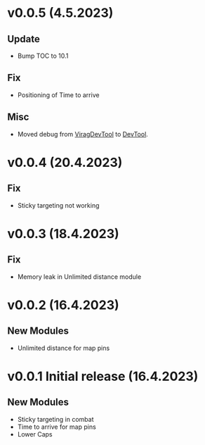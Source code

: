 # v0.0.5 (4.5.2023)

## Update
- Bump TOC to 10.1

## Fix
- Positioning of Time to arrive

## Misc
- Moved debug from [ViragDevTool](https://www.curseforge.com/wow/addons/varrendevtool) to [DevTool](https://www.curseforge.com/wow/addons/devtool).

# v0.0.4 (20.4.2023)

## Fix
- Sticky targeting not working

# v0.0.3 (18.4.2023)

## Fix
- Memory leak in Unlimited distance module

# v0.0.2 (16.4.2023)

## New Modules
- Unlimited distance for map pins

# v0.0.1 Initial release (16.4.2023)

## New Modules
- Sticky targeting in combat
- Time to arrive for map pins
- Lower Caps